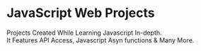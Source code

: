 # JavaScript Web Projects
Projects Created While Learning Javascript In-depth.</br>
It Features API Access, Javascript Asyn functions & Many More.
